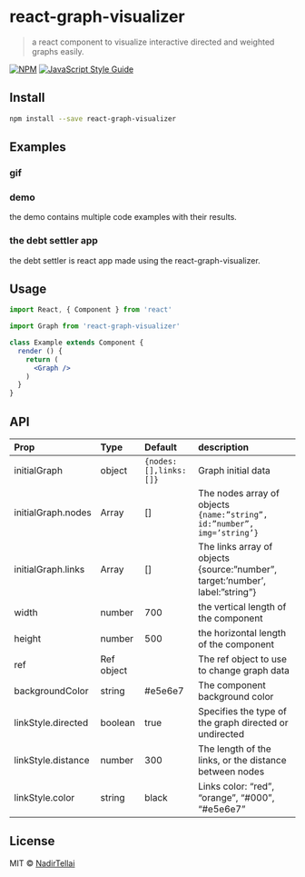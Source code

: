 # react-graph-visualizer

> a react component to visualize interactive directed and weighted graphs easily.

[![NPM](https://img.shields.io/npm/v/react-graph-visualizer.svg)](https://www.npmjs.com/package/react-graph-visualizer) [![JavaScript Style Guide](https://img.shields.io/badge/code_style-standard-brightgreen.svg)](https://standardjs.com)

 
## Install

```bash
npm install --save react-graph-visualizer
```
## Examples 
### gif 
### demo
the demo contains multiple code examples with their results.
### the debt settler app
the debt settler is react app made using the react-graph-visualizer.
## Usage

```jsx
import React, { Component } from 'react'

import Graph from 'react-graph-visualizer'

class Example extends Component {
  render () {
    return (
      <Graph />
    )
  }
}
```
## API 
| Prop         | Type          | Default  |description|
| :------------- |:-------------| :-----|:----|
|initialGraph|object|``` {nodes:[],links:[]} ```|Graph initial data|
|initialGraph.nodes|Array |[]|The nodes array of objects ``` {name:”string”, id:”number”, img=’string’}``` |
|initialGraph.links|Array|[]|The links array of objects {source:”number”, target:’number’, label:”string”}|
|width|number|700|the vertical length of the component|
|height|number|500|the horizontal  length of the component|
|ref |Ref object||The ref object to use to change graph data|
|backgroundColor|string|#e5e6e7|The component background color|
|linkStyle.directed|boolean|true|Specifies the type of the graph directed or undirected|
|linkStyle.distance|number|300|The length of the links, or the distance between nodes|
|linkStyle.color|string|black|Links color: “red”, “orange”, “#000”, “#e5e6e7”|









## License

MIT © [NadirTellai](https://github.com/NadirTellai)
